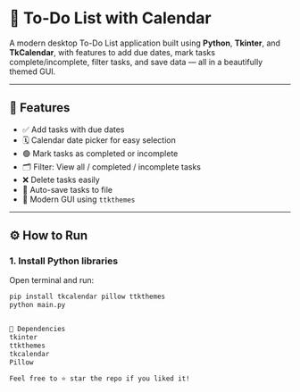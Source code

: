 # 📝 To-Do List with Calendar

A modern desktop To-Do List application built using **Python**, **Tkinter**, and **TkCalendar**, with features to add due dates, mark tasks complete/incomplete, filter tasks, and save data — all in a beautifully themed GUI.

---

## 🚀 Features

- ✅ Add tasks with due dates  
- 🗓️ Calendar date picker for easy selection  
- 🟢 Mark tasks as completed or incomplete  
- 🗂️ Filter: View all / completed / incomplete tasks  
- ❌ Delete tasks easily  
- 💾 Auto-save tasks to file  
- 🎨 Modern GUI using `ttkthemes`

---

## ⚙️ How to Run

### 1. Install Python libraries
Open terminal and run:

```bash
pip install tkcalendar pillow ttkthemes
python main.py


🧠 Dependencies
tkinter
ttkthemes
tkcalendar
Pillow

Feel free to ⭐ star the repo if you liked it!
